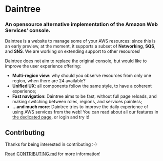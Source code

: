 # Daintree

### An opensource alternative implementation of the Amazon Web Services' console. 

Daintree is a website to manage some of your AWS resources: since this is an early preview, at the moment, it supports 
a subset of **Networking**, **SQS**, and **SNS**. We are working on extending support to other resources!

Daintree does not aim to replace the original console, but would like to improve the user experience offering:

- **Multi-region view**: why should you observe resources from only one region, when there are 24 available?
- **Unified UX**: all components follow the same style, to have a coherent experience;
- **Fast navigation**: Daintree aims to be fast, without full page reloads, and making switching between roles, regions, and services painless;
- **...and much more**: Daintree tries to improve the daily experience of using AWS services from the web! You can read about all our features in [the dedicated page](https://daintree.app/#/about), or login and try it! 

## Contributing 

Thanks for being interested in contributing :-)

Read [CONTRIBUTING.md](https://gitlab.com/rpadovani/daintree/-/blob/master/CONTRIBUTING.md) for more information!
